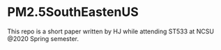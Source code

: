 # PM2.5SouthEastenUS

This repo is a short paper written by HJ while attending ST533 at NCSU @2020 Spring semester.